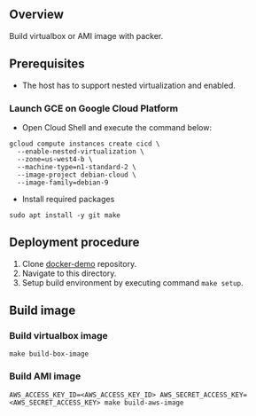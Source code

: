 ## Overview

Build virtualbox or AMI image with packer.

## Prerequisites

* The host has to support nested virtualization and enabled.

### Launch GCE on Google Cloud Platform

* Open Cloud Shell and execute the command below:

```console
gcloud compute instances create cicd \
  --enable-nested-virtualization \
  --zone=us-west4-b \
  --machine-type=n1-standard-2 \
  --image-project debian-cloud \
  --image-family=debian-9
```

* Install required packages

```console
sudo apt install -y git make
```

## Deployment procedure

1. Clone [docker-demo](https://github.com/jonascheng/docker-demo) repository.
2. Navigate to this directory.
3. Setup build environment by executing command `make setup`.

## Build image

### Build virtualbox image

```console
make build-box-image
```

### Build AMI image

```console
AWS_ACCESS_KEY_ID=<AWS_ACCESS_KEY_ID> AWS_SECRET_ACCESS_KEY=<AWS_SECRET_ACCESS_KEY> make build-aws-image
```

